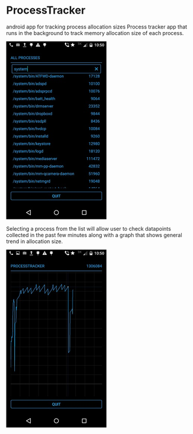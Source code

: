 # ProcessTracker
android app for tracking process allocation sizes
Process tracker app that runs in the background to track memory allocation size of each process. 

![Alt text](/img/list.jpg)

Selecting a process from the list will allow user to check datapoints collected in the past few minutes along with a graph that shows general trend in allocation size.

![Alt text](/img/graph.jpg)
